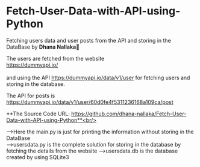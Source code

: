# Fetch-User-Data-with-API-using-Python   
Fetching users data and user posts from the API and storing in the DataBase by **Dhana Nallaka🤍**

The users are fetched from the website<br/>
https://dummyapi.io/<br/>
<br/>
and using the API https://dummyapi.io/data/v1/user for fetching users and storing in the database.<br/>

The API for posts is https://dummyapi.io/data/v1/user/60d0fe4f5311236168a109ca/post<br/>

**The Source Code URL: https://github.com/dhana-nallaka/Fetch-User-Data-with-API-using-Python**<br/><br/>

-->Here the main.py is just for printing the information without storing in the DataBase<br/>
-->usersdata.py is the complete solution for storing in the database by fetching the details from the website
-->usersdata.db is the database created by using SQLite3<br/><br/>

